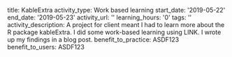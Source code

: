 title: KableExtra
activity_type: Work based learning
start_date: '2019-05-22'
end_date: '2019-05-23'
activity_url: ''
learning_hours: '0'
tags: ''
activity_description: A project for client meant I had to learn more about the R package
  kableExtra. I did some work-based learning using LINK. I wrote up my findings in
  a blog post.
benefit_to_practice: ASDF123
benefit_to_users: ASDF123
